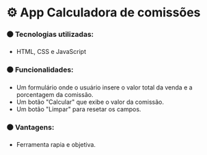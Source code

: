 # ⚙ App Calculadora de comissões 

### ⚫ Tecnologias utilizadas:
- HTML, CSS e JavaScript

### ⚫ Funcionalidades:
- Um formulário onde o usuário insere o valor total da venda e a porcentagem da comissão.
- Um botão "Calcular" que exibe o valor da comissão.
- Um botão "Limpar" para resetar os campos.

### ⚫ Vantagens:
- Ferramenta rapia e objetiva.
